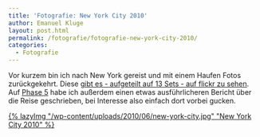 ```yaml
---
title: 'Fotografie: New York City 2010'
author: Emanuel Kluge
layout: post.html
permalink: /fotografie/fotografie-new-york-city-2010/
categories:
  - Fotografie
---
```


Vor kurzem bin ich nach New York gereist und mit einem Haufen Fotos zurückgekehrt. Diese [gibt es - aufgeteilt auf 13 Sets - auf flickr zu sehen][flickr]. Auf [Phase 5][phase5] habe ich außerdem einen etwas ausführlicheren Bericht über die Reise geschrieben, bei Interesse also einfach dort vorbei gucken.

<a href="http://www.flickr.com/photos/herschel_r/collections/72157600011180896/">
  {% lazyImg "/wp-content/uploads/2010/06/new-york-city.jpg" "New York City 2010" %}
</a>

[flickr]: https://www.flickr.com/photos/herschel_r/collections/72157600011180896/
[phase5]: http://phase-5.github.io/aus-dem-leben/new-york-2010-die-fotografische-ausbeute/
